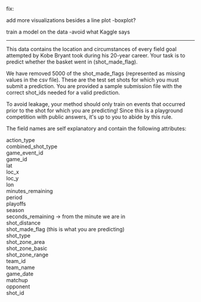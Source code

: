 fix:

add more visualizations besides a line plot
-boxplot?

train a model on the data
-avoid what Kaggle says

-----------------------------------------
This data contains the location and circumstances of every field goal attempted by Kobe Bryant took during his 20-year career. Your task is to predict whether the basket went in (shot_made_flag).  
  
We have removed 5000 of the shot_made_flags (represented as missing values in the csv file). These are the test set shots for which you must submit a prediction. You are provided a sample submission file with the correct shot_ids needed for a valid prediction.   
  
To avoid leakage, your method should only train on events that occurred prior to the shot for which you are predicting! Since this is a   playground competition with public answers, it's up to you to abide by this rule.    
  
The field names are self explanatory and contain the following attributes:    

action_type  
combined_shot_type  
game_event_id  
game_id  
lat  
loc_x  
loc_y  
lon  
minutes_remaining  
period  
playoffs  
season  
seconds_remaining -> from the minute we are in  
shot_distance  
shot_made_flag (this is what you are predicting)  
shot_type  
shot_zone_area   
shot_zone_basic  
shot_zone_range  
team_id  
team_name  
game_date  
matchup    
opponent  
shot_id  
